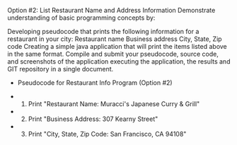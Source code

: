Option #2: List Restaurant Name and Address Information
Demonstrate understanding of basic programming concepts by:

Developing pseudocode that prints the following information for a restaurant in your city:
Restaurant name
Business address
City, State, Zip code
Creating a simple java application that will print the items listed above in the same format.
Compile and submit your pseudocode, source code, and screenshots of the application executing the application, the results and GIT repository in a single document.

* Pseudocode for Restaurant Info Program (Option #2)

*  1. Print "Restaurant Name: Muracci's Japanese Curry & Grill"
*  2. Print "Business Address: 307 Kearny Street"
*  3. Print "City, State, Zip Code: San Francisco, CA 94108"

